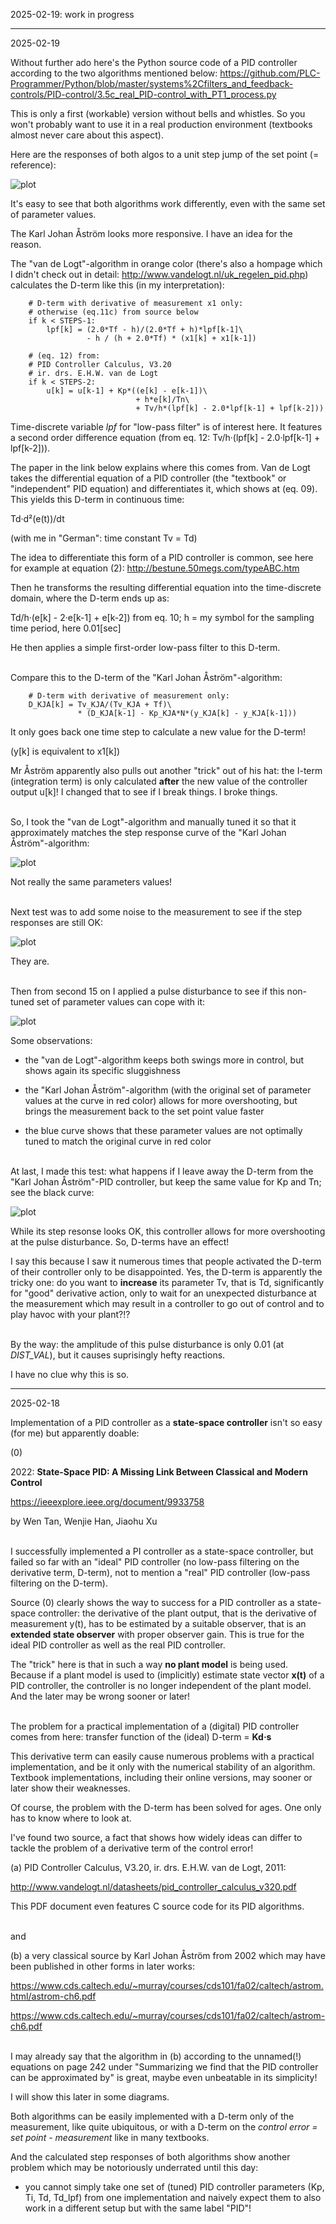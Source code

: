 2025-02-19: work in progress

------

2025-02-19

Without further ado here's the Python source code of a PID controller according to the two algorithms mentioned below: https://github.com/PLC-Programmer/Python/blob/master/systems%2Cfilters_and_feedback-controls/PID-control/3.5c_real_PID-control_with_PT1_process.py

This is only a first (workable) version without bells and whistles. So you won't probably want to use it in a real production environment (textbooks almost never care about this aspect).

Here are the responses of both algos to a unit step jump of the set point (= reference):

![plot](https://github.com/PLC-Programmer/Python/blob/master/systems%2Cfilters_and_feedback-controls/PID-control/pictures/3.5c_real_PID-control_with_PT1_process%20a.png)

It's easy to see that both algorithms work differently, even with the same set of parameter values.

The Karl Johan Åström looks more responsive. I have an idea for the reason.

The "van de Logt"-algorithm in orange color (there's also a hompage which I didn't check out in detail: http://www.vandelogt.nl/uk_regelen_pid.php) calculates the D-term like this (in my interpretation):

```
    # D-term with derivative of measurement x1 only:
    # otherwise (eq.11c) from source below
    if k < STEPS-1:
        lpf[k] = (2.0*Tf - h)/(2.0*Tf + h)*lpf[k-1]\
                 - h / (h + 2.0*Tf) * (x1[k] + x1[k-1])

    # (eq. 12) from:
    # PID Controller Calculus, V3.20
    # ir. drs. E.H.W. van de Logt
    if k < STEPS-2:
        u[k] = u[k-1] + Kp*((e[k] - e[k-1])\
                            + h*e[k]/Tn\
                            + Tv/h*(lpf[k] - 2.0*lpf[k-1] + lpf[k-2]))
```

Time-discrete variable *lpf* for "low-pass filter" is of interest here. It features a second order difference equation (from eq. 12: Tv/h·(lpf[k] - 2.0·lpf[k-1] + lpf[k-2])).

The paper in the link below explains where this comes from. Van de Logt takes the differential equation of a PID controller (the "textbook" or "independent" PID equation) and differentiates it, which shows at (eq. 09). This yields this D-term in continuous time:

Td·d²(e(t))/dt

(with me in "German": time constant Tv = Td)

The idea to differentiate this form of a PID controller is common, see here for example at equation (2): http://bestune.50megs.com/typeABC.htm

Then he transforms the resulting differential equation into the time-discrete domain, where the D-term ends up as:

Td/h·(e[k] - 2·e[k-1] + e[k-2]) from eq. 10; h = my symbol for the sampling time period, here 0.01[sec]

He then applies a simple first-order low-pass filter to this D-term.

\
Compare this to the D-term of the "Karl Johan Åström"-algorithm:

```
    # D-term with derivative of measurement only:
    D_KJA[k] = Tv_KJA/(Tv_KJA + Tf)\
               * (D_KJA[k-1] - Kp_KJA*N*(y_KJA[k] - y_KJA[k-1]))
```

It only goes back one time step to calculate a new value for the D-term! 

(y[k] is equivalent to x1[k])

Mr Åström apparently also pulls out another "trick" out of his hat: the I-term (integration term) is only calculated **after** the new value of the controller output u[k]! I changed that to see if I break things. I broke things.

\
So, I took the "van de Logt"-algorithm and manually tuned it so that it approximately matches the step response curve of the "Karl Johan Åström"-algorithm:

![plot](https://github.com/PLC-Programmer/Python/blob/master/systems%2Cfilters_and_feedback-controls/PID-control/pictures/3.5c_real_PID-control_with_PT1_process%20b.png)

Not really the same parameters values!

\
Next test was to add some noise to the measurement to see if the step responses are still OK:

![plot](https://github.com/PLC-Programmer/Python/blob/master/systems%2Cfilters_and_feedback-controls/PID-control/pictures/3.5c_real_PID-control_with_PT1_process%20c.png)

They are.

\
Then from second 15 on I applied a pulse disturbance to see if this non-tuned set of parameter values can cope with it:

![plot](https://github.com/PLC-Programmer/Python/blob/master/systems%2Cfilters_and_feedback-controls/PID-control/pictures/3.5c_real_PID-control_with_PT1_process%20d.png)

Some observations:

* the "van de Logt"-algorithm keeps both swings more in control, but shows again its specific sluggishness

* the "Karl Johan Åström"-algorithm (with the original set of parameter values at the curve in red color) allows for more overshooting, but brings the measurement back to the set point value faster

* the blue curve shows that these parameter values are not optimally tuned to match the original curve in red color

\
At last, I made this test: what happens if I leave away the D-term from the "Karl Johan Åström"-PID controller, but keep the same value for Kp and Tn; see the black curve:

![plot](https://github.com/PLC-Programmer/Python/blob/master/systems%2Cfilters_and_feedback-controls/PID-control/pictures/3.5c_real_PID-control_with_PT1_process%20e.png)

While its step resonse looks OK, this controller allows for more overshooting at the pulse disturbance. So, D-terms have an effect!

I say this because I saw it numerous times that people activated the D-term of their controller only to be disappointed. Yes, the D-term is apparently the tricky one: do you want to **increase** its parameter Tv, that is Td, significantly for "good" derivative action, only to wait for an unexpected disturbance at the measurement which may result in a controller to go out of control and to play havoc with your plant?!?

\
By the way: the amplitude of this pulse disturbance is only 0.01 (at *DIST_VAL*), but it causes suprisingly hefty reactions.

I have no clue why this is so.
 

------

2025-02-18

Implementation of a PID controller as a **state-space controller** isn't so easy (for me) but apparently doable: 

(0)

2022: **State-Space PID: A Missing Link Between Classical and Modern Control**

https://ieeexplore.ieee.org/document/9933758

by Wen Tan, Wenjie Han, Jiaohu Xu

\
I successfully implemented a PI controller as a state-space controller, but failed so far with an "ideal" PID controller (no low-pass filtering on the derivative term, D-term), not to mention a "real" PID controller (low-pass filtering on the D-term).

Source (0) clearly shows the way to success for a PID controller as a state-space controller: the derivative of the plant output, that is the derivative of measurement y(t), has to be estimated by a suitable observer, that is an **extended state observer** with proper observer gain. This is true for the ideal PID controller as well as the real PID controller.

The "trick" here is that in such a way **no plant model** is being used. Because if a plant model is used to (implicitly) estimate state vector **x(t)** of a PID controller, the controller is no longer independent of the plant model. And the later may be wrong sooner or later!

\
The problem for a practical implementation of a (digital) PID controller comes from here: transfer function of the (ideal) D-term = **Kd·s**

This derivative term can easily cause numerous problems with a practical implementation, and be it only with the numerical stability of an algorithm. Textbook implementations, including their online versions, may sooner or later show their weaknesses.

Of course, the problem with the D-term has been solved for ages. One only has to know where to look at.

I've found two source, a fact that shows how widely ideas can differ to tackle the problem of a derivative term of the control error!

(a) PID Controller Calculus, V3.20, ir. drs. E.H.W. van de Logt, 2011:

http://www.vandelogt.nl/datasheets/pid_controller_calculus_v320.pdf

This PDF document even features C source code for its PID algorithms.

\
and

(b) a very classical source by Karl Johan Åström from 2002 which may have been published in other forms in later works:

https://www.cds.caltech.edu/~murray/courses/cds101/fa02/caltech/astrom.html/astrom-ch6.pdf

https://www.cds.caltech.edu/~murray/courses/cds101/fa02/caltech/astrom-ch6.pdf

\
I may already say that the algorithm in (b) according to the unnamed(!) equations on page 242 under "Summarizing we find that the PID controller can be approximated by" is great, maybe even unbeatable in its simplicity!

I will show this later in some diagrams.

Both algorithms can be easily implemented with a D-term only of the measurement, like quite ubiquitous, or with a D-term on the *control error = set point - measurement* like in many textbooks.

And the calculated step responses of both algorithms show another problem which may be notoriously underrated until this day: 

- you cannot simply take one set of (tuned) PID controller parameters (Kp, Ti, Td, Td_lpf) from one implementation and naively expect them to also work in a different setup but with the same label "PID"!
